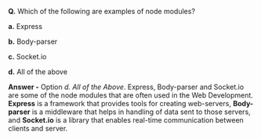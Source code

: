 **Q.** Which of the following are examples of node modules?

**a.** Express

**b.** Body-parser

**c.** Socket.io

**d.** All of the above

**Answer -** Option *d. All of the Above*. Express, Body-parser and Socket.io are some of the node modules that are often used in the Web Development. **Express** is a framework that provides tools for creating web-servers, **Body-parser** is a middleware that helps in handling of data sent to those servers, and **Socket.io** is a library that enables real-time communication between clients and server. 
